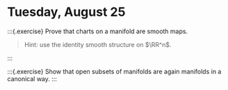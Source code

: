 # Tuesday, August 25

:::{.exercise}
Prove that charts on a manifold are smooth maps.

> Hint: use the identity smooth structure on $\RR^n$.

:::

:::{.exercise}
Show that open subsets of manifolds are again manifolds in a canonical way.
:::




  
